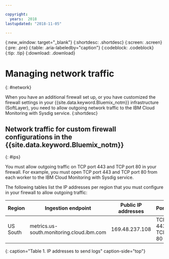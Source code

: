 ```yaml
---

copyright:
  years:  2018
lastupdated: "2018-11-05"

---
```


{:new_window: target="_blank"}
{:shortdesc: .shortdesc}
{:screen: .screen}
{:pre: .pre}
{:table: .aria-labeledby="caption"}
{:codeblock: .codeblock}
{:tip: .tip}
{:download: .download}

 
# Managing network traffic
{: #network}

When you have an additional firewall set up, or you have customized the firewall settings in your {{site.data.keyword.Bluemix_notm}} infrastructure (SoftLayer), you need to allow outgoing network traffic to the IBM Cloud Monitoring with Sysdig service. 
{:shortdesc}


## Network traffic for custom firewall configurations in the {{site.data.keyword.Bluemix_notm}}
{: #ips}

You must allow outgoing traffic on TCP port 443 and TCP port 80 in your firewall. For example, you must open TCP port 443 and TCP port 80 from each worker to the IBM Cloud Monitoring with Sysdig service.

The following tables list the IP addresses per region that you must configure in your firewall to allow outgoing traffic:

| Region      | Ingestion endpoint                                | Public IP addresses               | Ports   |
|-------------|---------------------------------------------------|-----------------------------------|---------|
| US South    | metrics.us-south.monitoring.cloud.ibm.com         | 169.48.237.108                    | TCP 443 </br>TCP 80 | 
{: caption="Table 1. IP addresses to send logs" caption-side="top"}

